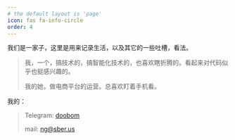 ```yaml
---
# the default layout is 'page'
icon: fas fa-info-circle
order: 4
---
```


我们是一家子，这里是用来记录生活，以及其它的一些吐槽，看法。

> 我，一个，搞技术的，搞智能化技术的，也喜欢瞎折腾的。看起来对代码似乎也挺感兴趣的。
>
> 我的她，做电商平台的运营。总喜欢盯着手机看。

我的：

> Telegram: [doobom](https://t.me/doobom)
>
> mail: [ng@sber.us](mailto:ng@sber.us)